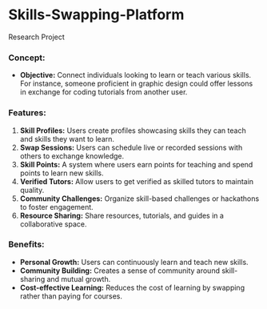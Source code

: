 # Skills-Swapping-Platform
Research Project


### Concept:
- **Objective:** Connect individuals looking to learn or teach various skills. For instance, someone proficient in graphic design could offer lessons in exchange for coding tutorials from another user.
  
### Features:
1. **Skill Profiles:** Users create profiles showcasing skills they can teach and skills they want to learn.
2. **Swap Sessions:** Users can schedule live or recorded sessions with others to exchange knowledge.
3. **Skill Points:** A system where users earn points for teaching and spend points to learn new skills.
4. **Verified Tutors:** Allow users to get verified as skilled tutors to maintain quality.
5. **Community Challenges:** Organize skill-based challenges or hackathons to foster engagement.
6. **Resource Sharing:** Share resources, tutorials, and guides in a collaborative space.

### Benefits:
- **Personal Growth:** Users can continuously learn and teach new skills.
- **Community Building:** Creates a sense of community around skill-sharing and mutual growth.
- **Cost-effective Learning:** Reduces the cost of learning by swapping rather than paying for courses.

